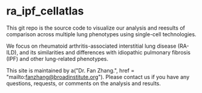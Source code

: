 # ra_ipf_cellatlas

This git repo is the source code to visualize our analysis and reesults of comparison across multiple lung phenotypes using single-cell technologies.

We focus on rheumatoid arthritis-associated interstitial lung disease (RA-ILD), and its similarities and differences with idiopathic pulmonary fibrosis (IPF) and other lung-related phenotypes.

This site is maintained by  a("Dr. Fan Zhang.", href = "mailto:fanzhang@broadinstitute.org"). Please contact us if you have any questions, requests, or comments on the analysis and results.

